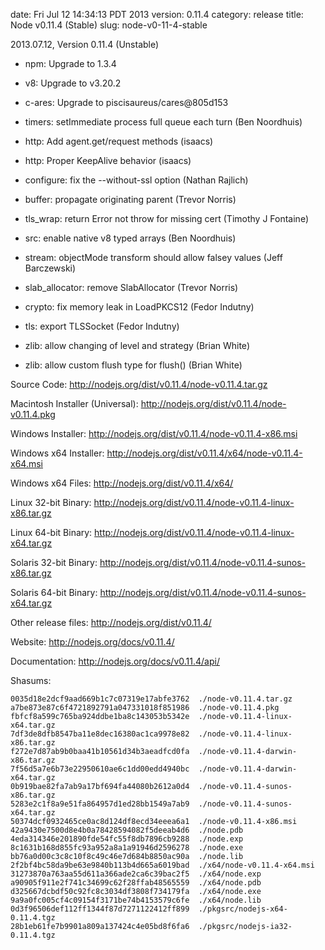 date: Fri Jul 12 14:34:13 PDT 2013
version: 0.11.4
category: release
title: Node v0.11.4 (Stable)
slug: node-v0-11-4-stable

2013.07.12, Version 0.11.4 (Unstable)

* npm: Upgrade to 1.3.4

* v8: Upgrade to v3.20.2

* c-ares: Upgrade to piscisaureus/cares@805d153

* timers: setImmediate process full queue each turn (Ben Noordhuis)

* http: Add agent.get/request methods (isaacs)

* http: Proper KeepAlive behavior (isaacs)

* configure: fix the --without-ssl option (Nathan Rajlich)

* buffer: propagate originating parent (Trevor Norris)

* tls_wrap: return Error not throw for missing cert (Timothy J Fontaine)

* src: enable native v8 typed arrays (Ben Noordhuis)

* stream: objectMode transform should allow falsey values (Jeff Barczewski)

* slab_allocator: remove SlabAllocator (Trevor Norris)

* crypto: fix memory leak in LoadPKCS12 (Fedor Indutny)

* tls: export TLSSocket (Fedor Indutny)

* zlib: allow changing of level and strategy (Brian White)

* zlib: allow custom flush type for flush() (Brian White)


Source Code: http://nodejs.org/dist/v0.11.4/node-v0.11.4.tar.gz

Macintosh Installer (Universal): http://nodejs.org/dist/v0.11.4/node-v0.11.4.pkg

Windows Installer: http://nodejs.org/dist/v0.11.4/node-v0.11.4-x86.msi

Windows x64 Installer: http://nodejs.org/dist/v0.11.4/x64/node-v0.11.4-x64.msi

Windows x64 Files: http://nodejs.org/dist/v0.11.4/x64/

Linux 32-bit Binary: http://nodejs.org/dist/v0.11.4/node-v0.11.4-linux-x86.tar.gz

Linux 64-bit Binary: http://nodejs.org/dist/v0.11.4/node-v0.11.4-linux-x64.tar.gz

Solaris 32-bit Binary: http://nodejs.org/dist/v0.11.4/node-v0.11.4-sunos-x86.tar.gz

Solaris 64-bit Binary: http://nodejs.org/dist/v0.11.4/node-v0.11.4-sunos-x64.tar.gz

Other release files: http://nodejs.org/dist/v0.11.4/

Website: http://nodejs.org/docs/v0.11.4/

Documentation: http://nodejs.org/docs/v0.11.4/api/

Shasums:
```
0035d18e2dcf9aad669b1c7c07319e17abfe3762  ./node-v0.11.4.tar.gz
a7be873e87c6f4721892791a047331018f851986  ./node-v0.11.4.pkg
fbfcf8a599c765ba924ddbe1ba8c143053b5342e  ./node-v0.11.4-linux-x64.tar.gz
7df3de8dfb8547ba11e8dec16380ac1ca9978e82  ./node-v0.11.4-linux-x86.tar.gz
f272e7d87ab9b0baa41b10561d34b3aeadfcd0fa  ./node-v0.11.4-darwin-x86.tar.gz
7f56d5a7e6b73e22950610ae6c1dd00edd4940bc  ./node-v0.11.4-darwin-x64.tar.gz
0b919bae82fa7ab9a17bf694fa44080b2612a0d4  ./node-v0.11.4-sunos-x86.tar.gz
5283e2c1f8a9e51fa864957d1ed28bb1549a7ab9  ./node-v0.11.4-sunos-x64.tar.gz
50374dcf0932465ce0ac8d124df8ecd34eeea6a1  ./node-v0.11.4-x86.msi
42a9430e7500d8e4b0a78428594082f5deeab4d6  ./node.pdb
4eda314346e201890fde54fc55f8db7896cb9288  ./node.exp
8c1631b168d855fc93a952a8a1a91946d2596278  ./node.exe
bb76a0d00c3c8c10f8c49c46e7d684b8850ac90a  ./node.lib
2f2bf4bc58da9be63e9840b113b4d665a6019bad  ./x64/node-v0.11.4-x64.msi
31273870a763aa55d611a366ade2ca6c39bac2f5  ./x64/node.exp
a90905f911e2f741c34699c62f28ffab48565559  ./x64/node.pdb
d325667dcbdf50c92fc8c3034df3808f734179fa  ./x64/node.exe
9a9a0fc005cf4c09154f3171be74b4153579c6fe  ./x64/node.lib
0d3f96506def112ff1344f87d7271122412ff899  ./pkgsrc/nodejs-x64-0.11.4.tgz
28b1eb61fe7b9901a809a137424c4e05bd8f6fa6  ./pkgsrc/nodejs-ia32-0.11.4.tgz
```
